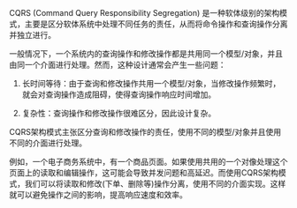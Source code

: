 

CQRS (Command Query Responsibility Segregation) 是一种软体级别的架构模式，主要是区分软体系统中处理不同任务的责任，从而将命令操作和查询操作分离并独立进行。

一般情况下，一个系统内的查询操作和修改操作都是共用同一个模型/对象，并且由同一个介面进行处理。然而，这种设计通常会产生一些问题：

1. 长时间等待：由于查询和修改操作共用一个模型/对象，当修改操作频繁时，就会对查询操作造成阻碍，使得查询操作响应时间增加。

2. 复杂性：查询操作和修改操作很难区分，因此设计复杂。

CQRS架构模式主张区分查询和修改操作的责任，使用不同的模型/对象并且使用不同的介面进行处理。 

例如，一个电子商务系统中，有一个商品页面。如果使用共用的一个对像处理这个页面上的读取和编辑操作，这可能会导致并发问题和高延迟。而使用CQRS架构模式，我们可以将读取和修改(下单、删除等)操作分离，使用不同的介面实现。这样就可以避免操作之间的影响，提高响应速度和效率。